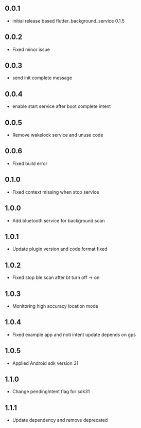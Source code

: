 ## 0.0.1

* initial release based flutter_background_service 0.1.5

## 0.0.2

* Fixed minor issue

## 0.0.3

* send init complete message

## 0.0.4

* enable start service after boot complete intent

## 0.0.5

* Remove wakelock service and unuse code

## 0.0.6

* Fixed build error

## 0.1.0

* Fixed context missing when stop service

## 1.0.0

* Add bluetooth service for background scan

## 1.0.1

* Update plugin version and code format fixed

## 1.0.2

* Fixed stop ble scan after bt turn off -> on

## 1.0.3

* Monitoring high accuracy location mode

## 1.0.4

* Fixed example app and noti intent update depends on gps

## 1.0.5

* Applied Android sdk version 31

## 1.1.0

* Change pendingIntent flag for sdk31

## 1.1.1

* Update dependency and remove deprecated
